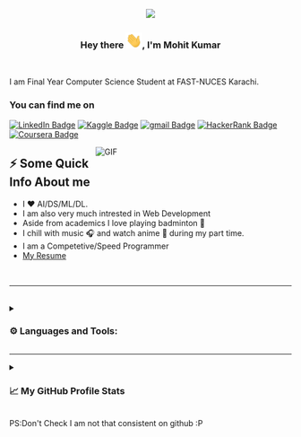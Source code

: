 <p align="center"><a href="#"><img width="70%" height="auto" src="https://github.com/Mohit-Kumar-cloud/Mohit-Kumar-cloud/blob/main/developer.gif" height="175px"/></a></p>
<h3 align="center">Hey there <img src="https://github.com/Mohit-Kumar-cloud/Mohit-Kumar-cloud/blob/main/Hi.gif" width="29px">, I'm Mohit Kumar </h3>
</br>
<p>I am Final Year Computer Science Student at FAST-NUCES Karachi.</p>

### You can find me on
<p>
    <a href="https://www.linkedin.com/in/mohit-kumar1160/" target="_blank" rel="noreferrer"><img src="https://img.shields.io/badge/mohit--kumar1160-linkdein-blue?style=flat-square&amp;labelColor=0077B5&amp;logo=LinkedIn&amp;link=https://www.linkedin.com/in/mohit-kumar1160/" alt="LinkedIn Badge"></a> 
    <a href="https://www.kaggle.com/mohitkumar1160" target="_blank" rel="noreferrer"><img src="https://img.shields.io/badge/mohitkumar1160-kaggle-blue?style=flat&labelColor=1ca0f1&logo=kaggle&logoColor=white&link=https://www.kaggle.com/mohitkumar1160" alt="Kaggle Badge"></a> 
    <a href="mailto:k.mohit181160@gmail.com" target="_blank" rel="noreferrer"><img src="https://img.shields.io/badge/Mohit%20Kumar-Gmail-red?style=flat&logo=gmail&logoColor=white&link=mailto:k.mohit181160@gmail.com" alt="gmail Badge"></a>
    <a href="https://www.hackerrank.com/Nexus_Prime" target="_blank" rel="noreferrer"><img src="https://img.shields.io/badge/Nexus__Prime-HackerRank-green?style=flat&logo=hackerrank&logoColor=white&link=https://www.hackerrank.com/Nexus_Prime" alt="HackerRank Badge"></a>
    <a href="https://www.coursera.org/user/9bd909fd7f3235899897ea7f7173dac0" target="_blank" rel="noreferrer"><img src="https://img.shields.io/badge/Mohit%20Kumar-Coursera-blue?style=flat&logo=coursera&logoColor=fff&link=https://www.coursera.org/user/9bd909fd7f3235899897ea7f7173dac0" alt="Coursera Badge"></a>

    
</p>

  <img align="right" alt="GIF" src="https://media.giphy.com/media/LmNwrBhejkK9EFP504/giphy.gif" width="350"/>

## ⚡️ Some Quick Info About me
- I ❤️ AI/DS/ML/DL.</li>
- I am also very much intrested in Web Development
- Aside from academics I love playing badminton 🏸
- I chill with music 🎧 and watch anime 👒 during my part time.
- I am a Competetive/Speed Programmer
- [My Resume](https://drive.google.com/file/d/1R2p4izi_i6-aHm2oHyLmznYJUfV8bNt7/view?usp=sharing)

</br>

---
</br>

<details>
<summary><h3>⚙️ Languages and Tools: </h3></summary>

<table>
    <tbody>
        <tr>
            <td><a href="#"><img alt="JavaScript" title="JavaScript" height="28px"
                        src="https://img.shields.io/badge/-JavaScript-black?style=flat&logo=javascript" /></a>
            </td>
            <td><a href="#"><img alt="HTML5" title="HTML5" height="28px"
                        src="https://img.shields.io/badge/-HTML5-E34F26?style=flat&logo=html5&logoColor=white" /></a>
            </td>
            <td><a href="#"><img alt="CSS3" title="CSS3" height="28px"
                        src="https://img.shields.io/badge/-CSS3-1572B6?style=flat&logo=css3" /></a>
            </td>
            <td><a href="#"><img alt="Python" title="Python" height="28px"
                        src="https://img.shields.io/badge/python-3670A0?style=for-the-badge&logo=python&logoColor=ffdd54" /></a>
            </td>
            <td><a href="#"><img alt="C" title="C" height="28px"
                        src="https://img.shields.io/badge/c-%2300599C.svg?style=for-the-badge&logo=c&logoColor=white" /></a>
            </td>
        </tr>
        <tr>
            <td><a href="#"><img alt="C++" title="C++" height="28px"
                        src="https://img.shields.io/badge/c++-%2300599C.svg?style=for-the-badge&logo=c%2B%2B&logoColor=white" /></a></td>
            <td><a href="#"><img alt="Java" title="Java" height="28px"
                        src="https://img.shields.io/badge/java-%23ED8B00.svg?style=for-the-badge&logo=java&logoColor=white" /></a></td>
            <td><a href="#"><img alt="MongoDB" title="MongoDB" height="28px"
                        src="https://img.shields.io/badge/-MongoDB-FCA121?style=flat&logo=mongodb" /></a></td>
            <td><a href="#"><img alt="React" title="React" height="28px"
                        src="https://img.shields.io/badge/-React-black?style=flat&logo=react" /></a></td>
            <td><a href="#"><img alt="Postman" title="Postman" height="28px"
                        src="https://img.shields.io/badge/Postman-FF6C37?style=for-the-badge&logo=postman&logoColor=white" /></a></td>
        </tr>
        <tr>
            <td><a href="#"><img alt="NodeJS" title="NodeJS" height="28px"
                        src="https://img.shields.io/badge/node.js-6DA55F?style=for-the-badge&logo=node.js&logoColor=white" /></a>
            </td>
            <td><a href="#"><img alt="SQL" title="SQL" height="28px"
                        src="https://img.shields.io/badge/-MySQL-black?style=flat&logo=mysql" /></a>
            </td>
            <td><a href="#"><img alt="Flask" title="Flask" height="28px"
                        src="https://img.shields.io/badge/flask-%23000.svg?style=for-the-badge&logo=flask&logoColor=white" /></a></td>
            <td><a href="#"><img alt="Markdown" title="Markdown" height="28px"
                        src="https://img.shields.io/badge/markdown-%23000000.svg?style=for-the-badge&logo=markdown&logoColor=white" /></a></td>
            <td><a href="#"><img alt="Linux" title="Linux" height="28px"
                        src="https://img.shields.io/badge/Linux-FCC624?style=for-the-badge&logo=linux&logoColor=black" /></a></td>
        </tr>
        <tr>
            <td><a href="#"><img alt="Terminal" title="Terminal" height="28px"
                        src="https://img.shields.io/badge/shell_script-%23121011.svg?style=for-the-badge&logo=gnu-bash&logoColor=white" /></a>
            </td>
            <td><a href="#"><img alt="Git" title="Git" height="28px"
                        src="https://img.shields.io/badge/-Git-black?style=flat&logo=git" /></a>
            </td>
            <td><a href="#"><img alt="Visual Studio" title="Visual Studio Code" height="28px"
                        src="https://img.shields.io/badge/VisualStudioCode-0078d7.svg?style=for-the-badge&logo=visual-studio-code&logoColor=white" /></a></td>
            <td><a href="#"><img alt="GitHub" title="GitHub" height="28px"
                        src="https://img.shields.io/badge/github-%23121011.svg?style=for-the-badge&logo=github&logoColor=white" /></a>
            </td>
             <td><a href="#"><img alt="NPM" title="NPM" height="28px"
                        src="https://img.shields.io/badge/NPM-%23000000.svg?style=for-the-badge&logo=npm&logoColor=white" /></a>
            </td>
        </tr>
          <tr>
            <td><a href="#"><img alt="open-cv" title="Open-cv" height="28px"
                        src="https://img.shields.io/badge/opencv-%23white.svg?style=for-the-badge&logo=opencv&logoColor=white" /></a>
            </td>
            <td><a href="#"><img alt="Numpy" title="Numpy" height="28px"
                        src="https://img.shields.io/badge/numpy-%23013243.svg?style=for-the-badge&logo=numpy&logoColor=white" /></a>
            </td>
            <td><a href="#"><img alt="pandas" title="pandas" height="28px"
                        src="https://img.shields.io/badge/pandas-%23150458.svg?style=for-the-badge&logo=pandas&logoColor=white" /></a>
            </td>
            <td><a href="#"><img alt="TensorFlow" title="TensorFlow" height="28px"
                        src="https://img.shields.io/badge/TensorFlow-%23FF6F00.svg?style=for-the-badge&logo=TensorFlow&logoColor=white" /></a>
            </td>
             <td><a href="#"><img alt="Keras" title="Keras" height="28px"
                        src="https://img.shields.io/badge/Keras-%23D00000.svg?style=for-the-badge&logo=Keras&logoColor=white" /></a>
            </td>
        </tr>
    </tbody>
</table>

<p align="center">
    <img src="https://media.giphy.com/media/9gISqB3tncMmY/giphy.gif" width="480"/></p>
  <p align="center"> Ignore them it's their daily routine sigh!</p>

</details>


---


<!-- https://github.com/anuraghazra/github-readme-stats -->

<details>
  <summary><h3>📈 My GitHub Profile Stats</h3> </br> PS:Don't Check I am not that consistent on github :P </summary>
  <br/>
  <p align="center"><img src="https://github-readme-stats.vercel.app/api?username=Mohit-Kumar-cloud&include_all_commits=true&count_private=true&show_icons=true&line_height=20&title_color=7A7ADB&icon_color=2234AE&text_color=D3D3D3&bg_color=0,000000,130F40" alt="Mohit's Github Stats">
</p>

<p align="center"><img src="https://thumbs.gfycat.com/GoodnaturedFondGaur-size_restricted.gif" alt="Synthwave" height="300" width="500"></p>

</br>
<p align="center"> Ah! You checked I told you I am not that consistent here!! but Thanks for visiting my profile :-)</p>
</details>
<!--
**Mohit-Kumar-cloud/Mohit-Kumar-cloud** is a ✨ _special_ ✨ repository because its `README.md` (this file) appears on your GitHub profile.

Here are some ideas to get you started:

- 🔭 I’m currently working on ...
- 🌱 I’m currently learning ...
- 👯 I’m looking to collaborate on ...
- 🤔 I’m looking for help with ...
- 💬 Ask me about ...
- 📫 How to reach me: ...
- 😄 Pronouns: ...
- ⚡ Fun fact: ...
-->
